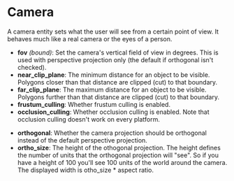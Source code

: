 # Camera

A camera entity sets what the user will see from a certain point of
view. It behaves much like a real camera or the eyes of a person.

-   **fov** *(bound)*: Set the camera's vertical field of view in
    degrees. This is used with perspective projection only (the default
    if orthogonal isn't checked).
-   **near\_clip\_plane**: The minimum distance for an object to be
    visible. Polygons closer than that distance are clipped (cut) to
    that boundary.
-   **far\_clip\_plane**: The maximum distance for an object to be
    visible. Polygons further than that distance are clipped (cut) to
    that boundary.
-   **frustum\_culling**: Whether frustum culling is enabled.
-   **occlusion\_culling**: Whether occlusion culling is enabled. Note
    that occlusion culling doesn't work on every platform.

<!-- -->

-   **orthogonal**: Whether the camera projection should be orthogonal
    instead of the default perspective projection.
-   **ortho\_size**: The height of the othogonal projection. The height
    defines the number of units that the orthogonal projection will
    "see". So if you have a height of 100 you'll see 100 units of the
    world around the camera. The displayed width is otho\_size \* aspect
    ratio.
